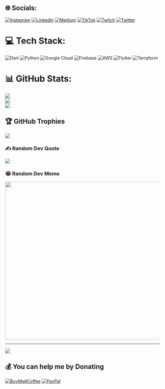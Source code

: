 
## 🌐 Socials:
[![Instagram](https://img.shields.io/badge/Instagram-%23E4405F.svg?logo=Instagram&logoColor=white)](https://instagram.com/louisphilip_s) [![LinkedIn](https://img.shields.io/badge/LinkedIn-%230077B5.svg?logo=linkedin&logoColor=white)](https://linkedin.com/in/louis-philip-shahim-59a55097) [![Medium](https://img.shields.io/badge/Medium-12100E?logo=medium&logoColor=white)](https://medium.com/@louisphilipshahim) [![TikTok](https://img.shields.io/badge/TikTok-%23000000.svg?logo=TikTok&logoColor=white)](https://tiktok.com/@louisphilip_s) [![Twitch](https://img.shields.io/badge/Twitch-%239146FF.svg?logo=Twitch&logoColor=white)](https://twitch.tv/louisphilip_s) [![Twitter](https://img.shields.io/badge/Twitter-%231DA1F2.svg?logo=Twitter&logoColor=white)](https://twitter.com/louisphilip_s) 

# 💻 Tech Stack:
![Dart](https://img.shields.io/badge/dart-%230175C2.svg?style=for-the-badge&logo=dart&logoColor=white) ![Python](https://img.shields.io/badge/python-3670A0?style=for-the-badge&logo=python&logoColor=ffdd54) ![Google Cloud](https://img.shields.io/badge/Google%20Cloud-%234285F4.svg?style=for-the-badge&logo=google-cloud&logoColor=white) ![Firebase](https://img.shields.io/badge/firebase-%23039BE5.svg?style=for-the-badge&logo=firebase) ![AWS](https://img.shields.io/badge/AWS-%23FF9900.svg?style=for-the-badge&logo=amazon-aws&logoColor=white) ![Flutter](https://img.shields.io/badge/Flutter-%2302569B.svg?style=for-the-badge&logo=Flutter&logoColor=white) ![Terraform](https://img.shields.io/badge/terraform-%235835CC.svg?style=for-the-badge&logo=terraform&logoColor=white)
# 📊 GitHub Stats:
![](https://github-readme-stats.vercel.app/api?username=louisphilip&theme=dark&hide_border=false&include_all_commits=false&count_private=false)<br/>
![](https://github-readme-streak-stats.herokuapp.com/?user=louisphilip&theme=dark&hide_border=false)<br/>
![](https://github-readme-stats.vercel.app/api/top-langs/?username=louisphilip&theme=dark&hide_border=false&include_all_commits=false&count_private=false&layout=compact)

## 🏆 GitHub Trophies
![](https://github-profile-trophy.vercel.app/?username=louisphilip&theme=algolia&no-frame=false&no-bg=true&margin-w=4)

### ✍️ Random Dev Quote
![](https://quotes-github-readme.vercel.app/api?type=vetical&theme=light)

### 😂 Random Dev Meme
<img src="https://random-memer.herokuapp.com/" width="512px"/>

---
[![](https://visitcount.itsvg.in/api?id=louisphilip&icon=0&color=0)](https://visitcount.itsvg.in)

  ## 💰 You can help me by Donating
  [![BuyMeACoffee](https://img.shields.io/badge/Buy%20Me%20a%20Coffee-ffdd00?style=for-the-badge&logo=buy-me-a-coffee&logoColor=black)](https://buymeacoffee.com/louisphilip) [![PayPal](https://img.shields.io/badge/PayPal-00457C?style=for-the-badge&logo=paypal&logoColor=white)](https://paypal.me/lpshahim) 

  <!-- Proudly created with GPRM ( https://gprm.itsvg.in ) -->
  

